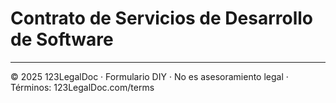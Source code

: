 # Contrato de Servicios de Desarrollo de Software

---

© 2025 123LegalDoc · Formulario DIY · No es asesoramiento legal · Términos: 123LegalDoc.com/terms
